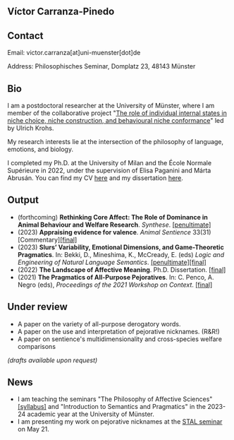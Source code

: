 Víctor Carranza-Pinedo
------

## Contact

Email: victor.carranza[at]uni-muenster[dot]de

Address: Philosophisches Seminar, Domplatz 23, 48143 Münster

## Bio

I am a postdoctoral researcher at the University of Münster, where I am member of the collaborative project "[The role of individual internal states in niche choice, niche construction, and behavioural niche conformance](https://www.uni-bielefeld.de/fakultaeten/biologie/forschung/verbuende/sfb_nc3/projects/d01ph2#comp_00005c3e9e38_00000000a7_0131)" led by Ulrich Krohs. 

My research interests lie at the intersection of the philosophy of language, emotions, and biology.

I completed my Ph.D. at the University of Milan and the École Normale Supérieure in 2022, under the supervision of Elisa Paganini and Márta Abrusán. You can find my CV [here](https://www.dropbox.com/scl/fi/ie9mklay8twf73crmowjz/cvitae_english.pdf?rlkey=x472iuqrz8drp6kuebb1rojjz&dl=0) and my dissertation [here](https://air.unimi.it/handle/2434/933926).

## Output

+ (forthcoming) **Rethinking Core Affect: The Role of Dominance in Animal Behaviour and Welfare Research**. _Synthese_. [[penultimate]](https://philpapers.org/rec/CARRCA-19)
+ (2023) **Appraising evidence for valence**. _Animal Sentience_ 33(31) 
[Commentary][[final]](https://www.wellbeingintlstudiesrepository.org/animsent/vol8/iss33/31/)
+ (2023) **Slurs’ Variability, Emotional Dimensions, and Game-Theoretic Pragmatics**. In: Bekki, D., Mineshima, K., McCready, E. (eds) _Logic and Engineering of Natural Language Semantics_. [[penultimate]](https://www.dropbox.com/s/d4nns6juy7yjoza/LENLS%2019%20%5Bpenultimate%5D.pdf?dl=0)[[final]](https://link.springer.com/chapter/10.1007/978-3-031-43977-3_12)
+ (2022) **The Landscape of Affective Meaning**. Ph.D. Dissertation. [[final]](https://www.dropbox.com/scl/fi/dqyg8hptzbzkuyxnpenot/The-landscape-of-affective-meaning-2022.pdf?rlkey=0s2kx7q8u5uxq8sbre1wynqis&dl=0) 
+ (2021) **The Pragmatics of All-Purpose Pejoratives**. In: C. Penco, A. Negro (eds), _Proceedings of the 2021 Workshop on Context_. [[final]](https://www.finophd.eu/WOC2021/paper5.pdf)

## Under review 

+ A paper on the variety of all-purpose derogatory words. 
+ A paper on the use and interpretation of pejorative nicknames. (R&R!)
+ A paper on sentience's multidimensionality and cross-species welfare comparisons


_(drafts available upon request)_

## News

+ I am teaching the seminars "The Philosophy of Affective Sciences" [[syllabus]](https://www.dropbox.com/scl/fi/8q9h1xm5pd20ixwdfg7p0/The-Philosophy-of-the-Affective-Sciences-syllabus.docx?rlkey=c5xkznfnigxg7uhxb7w9208ae&dl=0) and "Introduction to Semantics and Pragmatics" in the 2023-24 academic year at the University of Münster.
+ I am presenting my work on pejorative nicknames at the [STAL seminar](https://sites.google.com/view/stalnetwork/seminar?authuser=0) on May 21.

